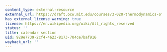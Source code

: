 ```yaml
---
content_type: external-resource
external_url: https://draft.ocw.mit.edu/courses/3-020-thermodynamics-of-materials-spring-2021/pages/schedule/
has_external_license_warning: true
license: https://en.wikipedia.org/wiki/All_rights_reserved
status: ''
title: calendar section
uid: 929e7739-2cf4-4623-8173-704ce7baf916
wayback_url: ''
---
```

